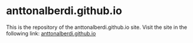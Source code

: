 # anttonalberdi.github.io

This is the repository of the anttonalberdi.github.io site. Visit the site in the following link:
[anttonalberdi.github.io](http://anttonalberdi.github.io)
